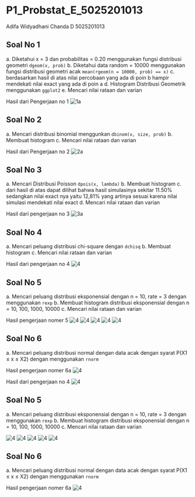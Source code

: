 # P1_Probstat_E_5025201013

Adifa Widyadhani Chanda D
5025201013

## Soal No 1
a.  Diketahui x = 3 dan probabilitas = 0.20 menggunakan fungsi distribusi geometri  `dgeom(x, prob)` 
b.  Diketahui data random = 10000 menggunakan fungsi distribusi geometri acak `mean(rgeom(n = 10000, prob) == x)` 
c. berdasarkan hasil di atas nilai percobaan yang ada di poin b hampir mendekati nilai exact yang ada di poin a
d. Histogram Distribusi Geometrik menggunakan `ggplot2` 
e. Mencari nilai rataan dan varian 

Hasil dari Pengerjaan no 1
![1a](https://cdn.discordapp.com/attachments/949602435100467230/962645579018698803/Screen_Shot_2022-04-10_at_14.37.26.png)

## Soal No 2
a. Mencari distribusi binomial menggunkan `dbinom(x, size, prob)` 
b. Membuat histogram
c. Mencari nilai rataan dan varian 

Hasil dari Pengerjaan no 2
![2a](https://cdn.discordapp.com/attachments/949602435100467230/962647957545582612/Screen_Shot_2022-04-10_at_16.38.58.png)

## Soal No 3
a. Mencari Distribusi Poisson `dpois(x, lambda)`
b. Membuat histogram
c. dari hasil di atas dapat dilihat bahwa hasil simulasinya sekitar 11.50% sedangkan nilai exact nya yaitu 12,81% yang artinya sesuai karena nilai simulasi mendekati nilai exact
d. Mencari nilai rataan dan varian

Hasil dari pengerjaan no 3
![3a](https://cdn.discordapp.com/attachments/949602435100467230/962687757396877342/Screen_Shot_2022-04-10_at_19.16.47.png)

## Soal No 4
a. Mencari peluang distribusi chi-square dengan `dchisq`
b. Membuat histogram
c. Mencari nilai rataan dan varian

Hasil dari pengerjaan no 4
![4](https://cdn.discordapp.com/attachments/949602435100467230/962689742678425680/Screen_Shot_2022-04-10_at_19.24.30.png)

## Soal No 5
a.  Mencari peluang distribusi eksponensial dengan n = 10, rate = 3 dengan menggunakan `rexp`
b. Membuat histogram distribusi eksponensial dengan n = 10, 100, 1000, 10000
c. Mencari nilai rataan dan varian

Hasil pengerjaan nomer 5
![4](https://cdn.discordapp.com/attachments/949602435100467230/962688555866529873/Screen_Shot_2022-04-10_at_15.33.45.png)
![4](https://cdn.discordapp.com/attachments/949602435100467230/962688555619082300/Screen_Shot_2022-04-10_at_15.33.55.png)
![4](https://cdn.discordapp.com/attachments/949602435100467230/962688555275153438/Screen_Shot_2022-04-10_at_15.34.05.png)
![4](https://cdn.discordapp.com/attachments/949602435100467230/962688554792783902/Screen_Shot_2022-04-10_at_15.34.17.png)
![4](https://cdn.discordapp.com/attachments/949602435100467230/962690586396213278/Screen_Shot_2022-04-10_at_19.28.17.png)

## Soal No 6
a. Mencari peluang distribusi normal dengan data acak dengan syarat P(X1 ≤ x ≤ X2) dengan menggunakan `rnorm`

Hasil pengerjaan nomer 6a
![4](https://cdn.discordapp.com/attachments/949602435100467230/962691556404518952/Screen_Shot_2022-04-10_at_19.32.12.png)

Hasil dari pengerjaan no 4
![4](https://cdn.discordapp.com/attachments/949602435100467230/962689742678425680/Screen_Shot_2022-04-10_at_19.24.30.png)

## Soal No 5
a.  Mencari peluang distribusi eksponensial dengan n = 10, rate = 3 dengan menggunakan `rexp`
b. Membuat histogram distribusi eksponensial dengan n = 10, 100, 1000, 10000
c. Mencari nilai rataan dan varian

![4](https://cdn.discordapp.com/attachments/949602435100467230/962688555866529873/Screen_Shot_2022-04-10_at_15.33.45.png)
![4](https://cdn.discordapp.com/attachments/949602435100467230/962688555619082300/Screen_Shot_2022-04-10_at_15.33.55.png)
![4](https://cdn.discordapp.com/attachments/949602435100467230/962688555275153438/Screen_Shot_2022-04-10_at_15.34.05.png)
![4](https://cdn.discordapp.com/attachments/949602435100467230/962688554792783902/Screen_Shot_2022-04-10_at_15.34.17.png)
![4](https://cdn.discordapp.com/attachments/949602435100467230/962690586396213278/Screen_Shot_2022-04-10_at_19.28.17.png)

## Soal No 6
a. Mencari peluang distribusi normal dengan data acak dengan syarat P(X1 ≤ x ≤ X2) dengan menggunakan `rnorm`

Hasil pengerjaan nomer 6a
![4](https://cdn.discordapp.com/attachments/949602435100467230/962691556404518952/Screen_Shot_2022-04-10_at_19.32.12.png)
